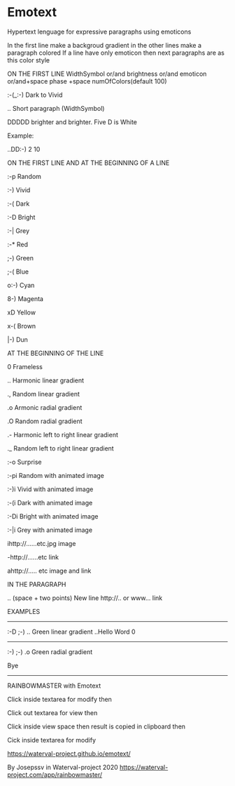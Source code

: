 # Emotext
Hypertext lenguage for expressive paragraphs using emoticons 

In the first line make a backgroud gradient in the other lines make a paragraph colored
If a line have only emoticon then next paragraphs are as this color style

ON THE FIRST LINE   WidthSymbol or/and brightness or/and emoticon or/and+space  phase +space numOfColors(default 100)

:-(_:-) Dark to Vivid

.. Short paragraph (WidthSymbol)

DDDDD  brighter and brighter. Five D is White

Example:

..DD:-) 2 10


ON THE FIRST LINE AND AT THE BEGINNING OF A LINE

:-p Random

:-) Vivid

:-( Dark

:-D Bright

:-| Grey


:-* Red

;-) Green

;-( Blue


o:-) Cyan

8-) Magenta

xD Yellow


x-( Brown

|-) Dun


AT THE BEGINNING OF THE LINE

0 Frameless

.. Harmonic linear gradient 

., Random linear gradient 

.o Armonic radial gradient 

.O Random radial gradient  

.- Harmonic left to right linear gradient

._  Random left to right linear gradient

:-o Surprise

:-pi Random with animated image

:-)i Vivid with animated image

:-(i Dark with animated image

:-Di Bright with animated image

:-|i Grey with animated image

ihttp://......etc.jpg image

-http://......etc  link

ahttp://..... etc image and link

IN THE PARAGRAPH

 ..  (space + two points) New line 
http://..  or www...     link
 


EXAMPLES

____________________
:-D
;-) .. Green linear gradient ..Hello Word
0
______________________
:-)
;-) .o Green radial gradient

Bye
___________________________









RAINBOWMASTER with Emotext

Click inside textarea for modify
then

Click out textarea for view
then

Click inside view space then result is copied in clipboard
then 

Cick inside textarea for modify





https://waterval-project.github.io/emotext/

By Josepssv in Waterval-project 2020  https://waterval-project.com/app/rainbowmaster/
